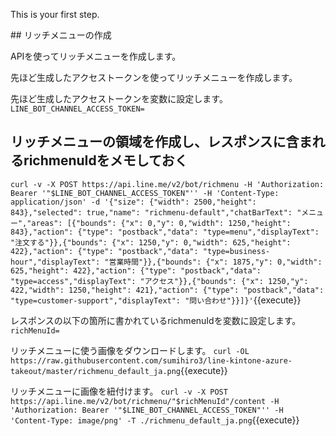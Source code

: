 This is your first step.

## リッチメニューの作成

APIを使ってリッチメニューを作成します。

先ほど生成したアクセストークンを使ってリッチメニューを作成します。

先ほど生成したアクセストークンを変数に設定します。
`LINE_BOT_CHANNEL_ACCESS_TOKEN=`

## リッチメニューの領域を作成し、レスポンスに含まれるrichmenuIdをメモしておく

`curl -v -X POST https://api.line.me/v2/bot/richmenu -H 'Authorization: Bearer '"$LINE_BOT_CHANNEL_ACCESS_TOKEN"'' -H 'Content-Type: application/json' -d '{"size": {"width": 2500,"height": 843},"selected": true,"name": "richmenu-default","chatBarText": "メニュー","areas": [{"bounds": {"x": 0,"y": 0,"width": 1250,"height": 843},"action": {"type": "postback","data": "type=menu","displayText": "注文する"}},{"bounds": {"x": 1250,"y": 0,"width": 625,"height": 422},"action": {"type": "postback","data": "type=business-hour","displayText": "営業時間"}},{"bounds": {"x": 1875,"y": 0,"width": 625,"height": 422},"action": {"type": "postback","data": "type=access","displayText": "アクセス"}},{"bounds": {"x": 1250,"y": 422,"width": 1250,"height": 421},"action": {"type": "postback","data": "type=customer-support","displayText": "問い合わせ"}}]}'`{{execute}}

レスポンスの以下の箇所に書かれているrichmenuIdを変数に設定します。
`richMenuId=`

リッチメニューに使う画像をダウンロードします。
`curl -OL https://raw.githubusercontent.com/sumihiro3/line-kintone-azure-takeout/master/richmenu_default_ja.png`{{execute}}

リッチメニューに画像を紐付けます。
`curl -v -X POST https://api.line.me/v2/bot/richmenu/"$richMenuId"/content -H 'Authorization: Bearer '"$LINE_BOT_CHANNEL_ACCESS_TOKEN"'' -H 'Content-Type: image/png' -T ./richmenu_default_ja.png`{{execute}}

